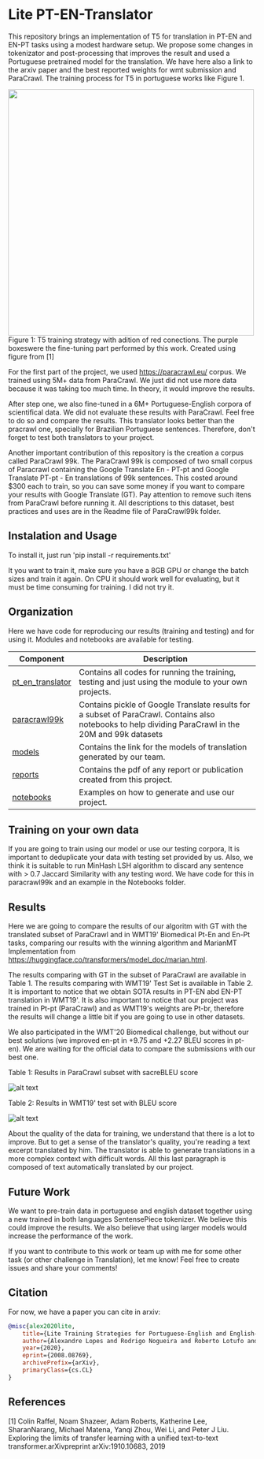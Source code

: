 # Lite PT-EN-Translator

This repository brings an implementation of T5 for translation in PT-EN and EN-PT tasks using a modest hardware setup. We propose some changes in tokenizator and post-processing that improves the result and used a Portuguese pretrained model for the translation. We have here also a link to the arxiv paper and the best reported weights for wmt submission and ParaCrawl. The training process for T5 in portuguese works like Figure 1. 

<img src="https://github.com/unicamp-dl/Lite-T5-Translation/blob/master/figs/t5.png" width="500">
Figure 1: T5 training strategy with adition of red conections.  The purple boxeswere the fine-tuning part performed by this work.  Created using figure from [1]

For the first part of the project, we used https://paracrawl.eu/ corpus. We trained using 5M+ data from ParaCrawl. We just did not use more data because it was taking too much time. In theory, it would improve the results.

After step one, we also fine-tuned in a 6M+ Portuguese-English corpora of scientifical data. We did not evaluate these results with ParaCrawl. Feel free to do so and compare the results. This translator looks better than the pracrawl one, specially for Brazilian Portuguese sentences. Therefore, don't forget to test both translators to your project. 

Another important contribution of this repository is the creation a corpus called ParaCrawl 99k. The ParaCrawl 99k is composed of two small corpus of Paracrawl containing the Google Translate En - PT-pt and Google Translate PT-pt - En translations of 99k sentences. This costed around $300 each to train, so you can save some money if you want to compare your results with Google Translate (GT). Pay attention to remove such itens from ParaCrawl before running it. All descriptions to this dataset, best practices and uses are in the Readme file of ParaCrawl99k folder. 

## Instalation and Usage

To install it, just run 'pip install -r requirements.txt'

It you want to train it, make sure you have a 8GB GPU or change the batch sizes and train it again. On CPU it should work well for evaluating, but it must be time consuming for training. I did not try it.

## Organization

Here we have code for reproducing our results (training and testing) and for using it. Modules and notebooks are available for testing.

| Component | Description |
| ------ | ------ |
| [pt_en_translator](https://github.com/unicamp-dl/Lite-T5-Translation/tree/master/pt_en_translator/) | Contains all codes for running the training, testing and just using the module to your own projects.
| [paracrawl99k](https://github.com/unicamp-dl/Lite-T5-Translation/tree/master/ParaCrawl99k/) | Contains pickle of Google Translate results for a subset of ParaCrawl. Contains also notebooks to help dividing ParaCrawl in the 20M and 99k datasets|
| [models](https://github.com/unicamp-dl/Lite-T5-Translation/tree/master/models/) | Contains the link for the models of translation generated by our team. |
| [reports](https://github.com/unicamp-dl/Lite-T5-Translation/tree/master/reports/) | Contains the pdf of any report or publication created from this project. |
| [notebooks](https://github.com/unicamp-dl/Lite-T5-Translation/tree/master/notebooks/) | Examples on how to generate and use our project. |

## Training on your own data

If you are going to train using our model or use our testing corpora, It is important to deduplicate your data with testing set provided by us. Also, we think it is suitable to run MinHash LSH algorithm to discard any sentence with > 0.7 Jaccard Similarity with any testing word. We have code for this in paracrawl99k and an example in the Notebooks folder.

## Results

Here we are going to compare the results of our algoritm with GT with the translated subset of ParaCrawl and in WMT19' Biomedical Pt-En and En-Pt tasks, comparing our results with the winning algorithm and MarianMT Implementation from https://huggingface.co/transformers/model_doc/marian.html. 

The results comparing with GT in the subset of ParaCrawl are available in Table 1. The results comparing with WMT19' Test Set is available in Table 2. It is important to notice that we obtain SOTA results in PT-EN abd EN-PT translation in WMT19'. It is also important to notice that our project was trained in Pt-pt (ParaCrawl) and as WMT19's weights are Pt-br, therefore the results will change a little bit if you are going to use in other datasets. 

We also participated in the WMT'20 Biomedical challenge, but without our best solutions (we improved en-pt in +9.75 and +2.27 BLEU scores in pt-en). We are waiting for the official data to compare the submissions with our best one.

Table 1: Results in ParaCrawl subset with sacreBLEU score

![alt text](https://github.com/unicamp-dl/Lite-T5-Translation/blob/master/figs/results_gt_2.png)


Table 2: Results in WMT19' test set with BLEU score

![alt text](https://github.com/unicamp-dl/Lite-T5-Translation/blob/master/figs/results_wmt.png)

About the quality of the data for training, we understand that there is a lot to improve. But to get a sense of the translator's quality, you're reading a text excerpt translated by him. The translator is able to generate translations in a more complex context with difficult words. All this last paragraph is composed of text automatically translated by our project.

## Future Work

We want to pre-train data in portuguese and english dataset together using a new trained in both languages SentensePiece tokenizer. We believe this could improve the results. We also believe that using larger models would increase the performance of the work.

If you want to contribute to this work or team up with me for some other task (or other challenge in Translation), let me know! Feel free to create issues and share your comments!


## Citation

For now, we have a paper you can cite in arxiv:
```bibtex
@misc{alex2020lite,
    title={Lite Training Strategies for Portuguese-English and English-Portuguese Translation},
    author={Alexandre Lopes and Rodrigo Nogueira and Roberto Lotufo and Helio Pedrini},
    year={2020},
    eprint={2008.08769},
    archivePrefix={arXiv},
    primaryClass={cs.CL}
}
```
## References

[1] Colin  Raffel,   Noam  Shazeer,   Adam  Roberts,   Katherine  Lee,   SharanNarang, Michael Matena, Yanqi Zhou, Wei Li, and Peter J Liu.  Exploring the limits of transfer learning with a unified text-to-text transformer.arXivpreprint arXiv:1910.10683, 2019

